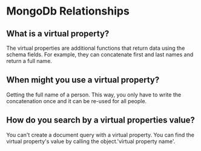 # MongoDb Relationships
## What is a virtual property?
The virtual properties are additional functions that return data using the schema fields. For example, they can concatenate first and last names and return a full name.

## When might you use a virtual property?
Getting the full name of a person. This way, you only have to write the concatenation once and it can be re-used for all people.

## How do you search by a virtual properties value?
You can't create a document query with a virtual property. You can find the virtual property's value by calling the object.'virtual property name'.